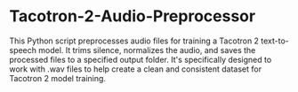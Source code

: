 # Tacotron-2-Audio-Preprocessor
This Python script preprocesses audio files for training a Tacotron 2 text-to-speech model. It trims silence, normalizes the audio, and saves the processed files to a specified output folder. It's specifically designed to work with .wav files to help create a clean and consistent dataset for Tacotron 2 model training.

